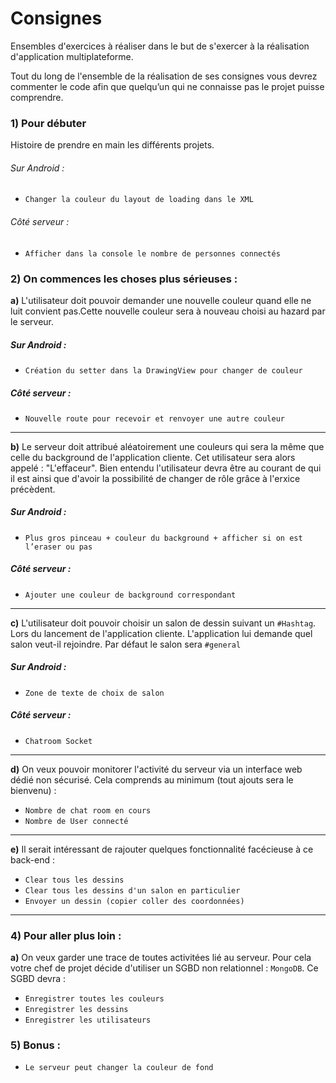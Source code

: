 # Consignes

Ensembles d'exercices à réaliser dans le but de s'exercer à la réalisation d'application multiplateforme.

Tout du long de l'ensemble de la réalisation de ses consignes vous devrez commenter le code afin que quelqu’un qui ne connaisse pas le projet puisse comprendre.

### 1) Pour débuter
Histoire de prendre en main les différents projets.
###### Sur Android :
- ```Changer la couleur du layout de loading dans le XML```

###### Côté serveur :
- ```Afficher dans la console le nombre de personnes connectés```

### 2) On commences les choses plus sérieuses :
**a)** L'utilisateur doit pouvoir demander une nouvelle couleur quand elle ne luit convient pas.Cette nouvelle couleur sera à nouveau choisi au hazard par le serveur.
##### Sur Android :
- ```Création du setter dans la DrawingView pour changer de couleur```

##### Côté serveur :
- ```Nouvelle route pour recevoir et renvoyer une autre couleur```

---
**b)** Le serveur doit attribué aléatoirement une couleurs qui sera la même que celle du background de l'application cliente. Cet utilisateur sera alors appelé : "L'effaceur". Bien entendu l'utilisateur devra être au courant de qui il est ainsi que d'avoir la possibilité de changer de rôle grâce à l'erxice précèdent. 

##### Sur Android :
- ```Plus gros pinceau + couleur du background + afficher si on est l’eraser ou pas```

##### Côté serveur :
- ```Ajouter une couleur de background correspondant```

---
**c)** L'utilisateur doit pouvoir choisir un salon de dessin suivant un `#Hashtag`. Lors du lancement de l'application cliente. L'application lui demande quel salon veut-il rejoindre. Par défaut le salon sera `#general`

##### Sur Android :
- ```Zone de texte de choix de salon```

##### Côté serveur :
- ```Chatroom Socket```

---
**d)** On veux pouvoir monitorer l'activité du serveur via un interface web dédié non sécurisé. Cela comprends au minimum (tout ajouts sera le bienvenu) :
- ```Nombre de chat room en cours```
- ```Nombre de User connecté```

---
**e)** Il serait intéressant de rajouter quelques fonctionnalité facécieuse à ce back-end :
- ```Clear tous les dessins```
- ```Clear tous les dessins d'un salon en particulier```
- ```Envoyer un dessin (copier coller des coordonnées)```

---

### 4) Pour aller plus loin :
**a)** On veux garder une trace de toutes activitées lié au serveur. Pour cela votre chef de projet décide d'utiliser un SGBD non relationnel : `MongoDB`. Ce SGBD devra :
- ```Enregistrer toutes les couleurs```
- ```Enregistrer les dessins```
- ```Enregistrer les utilisateurs```

### 5) Bonus :
- ```Le serveur peut changer la couleur de fond```
